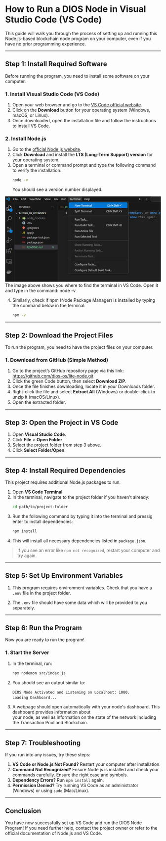 # How to Run a DIOS Node in Visual Studio Code (VS Code)

This guide will walk you through the process of setting up and running this Node.js-based blockchain node program on your computer, even if you have no prior programming experience.

---

## Step 1: Install Required Software

Before running the program, you need to install some software on your computer.

### 1. Install Visual Studio Code (VS Code)
1. Open your web browser and go to the [VS Code official website](https://code.visualstudio.com/).
2. Click on the **Download** button for your operating system (Windows, macOS, or Linux).
3. Once downloaded, open the installation file and follow the instructions to install VS Code. 

### 2. Install Node.js
1. Go to the [official Node.js website](https://nodejs.org/).
2. Click **Download** and install the **LTS (Long-Term Support) version** for your operating system.
3. Open a terminal or command prompt and type the following command to verify the installation:
   ```sh
   node -v
   ```
   You should see a version number displayed.

![alt text](image.png)
The image above shows you where to find the terminal in VS Code. 
Open it and type in the command: node -v

4. Similarly, check if npm (Node Package Manager) is installed by typing the command below in the terminal:
   ```sh
   npm -v
   ```


---

## Step 2: Download the Project Files

To run the program, you need to have the project files on your computer.

### 1. Download from GitHub (Simple Method)

1. Go to the project’s GitHub repository page via this link: https://github.com/dios-os/lite-node.git
2. Click the green Code button, then select **Download ZIP**.
3. Once the file finishes downloading, locate it in your Downloads folder.
4. Right-click the file and select **Extract All** (Windows) or double-click to unzip it (macOS/Linux).
5. Open the extracted folder.

---

## Step 3: Open the Project in VS Code
1. Open **Visual Studio Code**.
2. Click **File** > **Open Folder**.
3. Select the project folder from step 3 above. 
4. Click **Select Folder/Open**.

---

## Step 4: Install Required Dependencies
This project requires additional Node.js packages to run.

1. Open **VS Code Terminal**
2. In the terminal, navigate to the project folder if you haven't already:
   ```sh
   cd path/to/project-folder
   ```
3. Run the following command by typing it into the terminal and pressig enter to install dependencies:
   ```sh
   npm install
   ```
4. This will install all necessary dependencies listed in `package.json`.

> If you see an error like `npm not recognized`, restart your computer and try again.

---

## Step 5: Set Up Environment Variables
1. This program requires environment variables. Check that you have a `.env` file in the project folder.

2. The `.env` file should have some data which will be provided to you separately.

---

## Step 6: Run the Program
Now you are ready to run the program!

### 1. Start the Server
1. In the terminal, run:
   ```sh
   npx nodemon src/index.js
   ```

2. You should see an output similar to:
   ```sh
   DIOS Node Activated and Listening on Localhost: 1000.
   Loading Dashboard...

   ```

3. A webpage should open automatically with your node's dashboard. This dashboard provides information about   
   your node, as well as information on the state of the network including the Transaction Pool and Blockchain. 

---

## Step 7: Troubleshooting
If you run into any issues, try these steps:
1. **VS Code or Node.js Not Found?** Restart your computer after installation.
2. **Command Not Recognized?** Ensure Node.js is installed and check your commands carefully. Ensure the right case and symbols.
3. **Dependency Errors?** Run `npm install` again.
5. **Permission Denied?** Try running VS Code as an administrator (Windows) or using `sudo` (Mac/Linux).

---

## Conclusion
You have now successfully set up VS Code and run the DIOS Node Program! If you need further help, contact the project owner or refer to the official documentation of Node.js and VS Code.


